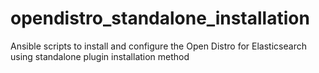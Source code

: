 # opendistro_standalone_installation
Ansible scripts to install and configure the Open Distro for Elasticsearch using standalone plugin installation method
